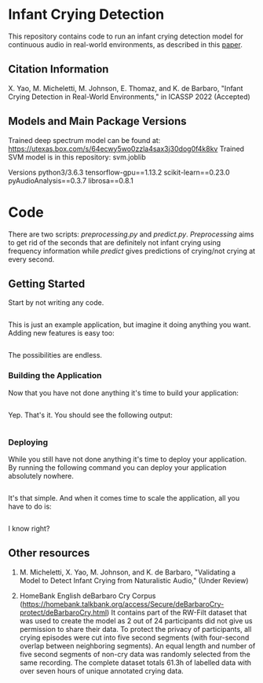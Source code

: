 # Infant Crying Detection
This repository contains code to run an infant crying detection model for continuous audio in real-world environments, as described in this [paper](https://arxiv.org/abs/2005.07036).

## Citation Information
X. Yao, M. Micheletti, M. Johnson, E. Thomaz, and K. de Barbaro, "Infant Crying Detection in Real-World Environments," in ICASSP 2022 (Accepted)


## Models and Main Package Versions
Trained deep spectrum model can be found at: https://utexas.box.com/s/64ecwy5wo0zzla4sax3j30dog0f4k8kv
Trained SVM model is in this repository: svm.joblib

Versions
python3/3.6.3
tensorflow-gpu==1.13.2
scikit-learn==0.23.0 
pyAudioAnalysis==0.3.7
librosa==0.8.1


# Code
There are two scripts: *preprocessing.py* and *predict.py*. *Preprocessing* aims to get rid of the seconds that are definitely not infant crying using frequency information while *predict* gives predictions of crying/not crying at every second. 

## Getting Started

Start by not writing any code.

```

```

This is just an example application, but imagine it doing anything you want. Adding new features is easy too:

```

```

The possibilities are endless.

### Building the Application

Now that you have not done anything it's time to build your application:

```

```

Yep. That's it. You should see the following output:

```

```

### Deploying

While you still have not done anything it's time to deploy your application. By running the following command you can deploy your application absolutely nowhere.

```

```

It's that simple. And when it comes time to scale the application, all you have to do is:

```

```

I know right?


## Other resources
1. M. Micheletti, X. Yao, M. Johnson, and K. de Barbaro, "Validating a Model to Detect Infant Crying from Naturalistic Audio," (Under Review)

2. HomeBank English deBarbaro Cry Corpus (https://homebank.talkbank.org/access/Secure/deBarbaroCry-protect/deBarbaroCry.html)
	It contains part of the RW-Filt dataset that was used to create the model as 2 out of 24 participants did not give us permission to share their data.
	To protect the privacy of participants, all crying episodes were cut into five second segments (with four-second overlap between neighboring segments). An equal length and number of five second segments of non-cry data was randomly selected from the same recording. The complete dataset totals 61.3h of labelled data with over seven hours of unique annotated crying data. 



